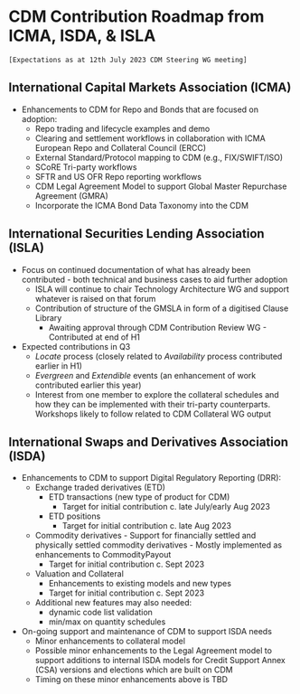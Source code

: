 # CDM Contribution Roadmap from ICMA, ISDA, & ISLA
    
    [Expectations as at 12th July 2023 CDM Steering WG meeting]
## International Capital Markets Association (ICMA)
  * Enhancements to CDM for Repo and Bonds that are focused on adoption:
      - Repo trading and lifecycle examples and demo
      - Clearing and settlement workflows in collaboration with ICMA European Repo and Collateral Council (ERCC)
      - External Standard/Protocol mapping to CDM (e.g., FIX/SWIFT/ISO)
      - SCoRE Tri-party workflows
      - SFTR and US OFR Repo reporting workflows
      - CDM Legal Agreement Model to support Global Master Repurchase Agreement (GMRA)
      - Incorporate the ICMA Bond Data Taxonomy into the CDM
​
## International Securities Lending Association (ISLA)
  * Focus on continued documentation of what has already been contributed - both technical and business cases to aid further adoption
      - ISLA will continue to chair Technology Architecture WG and support whatever is raised on that forum
      - Contribution of structure of the GMSLA in form of a digitised Clause Library
          - Awaiting approval through CDM Contribution Review WG - Contributed at end of H1
  * Expected contributions in Q3
      - *Locate* process (closely related to *Availability* process contributed earlier in H1)
      - *Evergreen* and *Extendible* events (an enhancement of work contributed earlier this year)
      - Interest from one member to explore the collateral schedules and how they can be implemented with their tri-party counterparts. Workshops likely to follow related to CDM Collateral WG output
​
## International Swaps and Derivatives Association (ISDA)
  * Enhancements to CDM to support Digital Regulatory Reporting (DRR):
      - Exchange traded derivatives (ETD)
          - ETD transactions (new type of product for CDM)
              - Target for initial contribution c. late July/early Aug 2023
          - ETD positions
              - Target for initial contribution c. late Aug 2023
      - Commodity derivatives
				  - Support for financially settled and physically settled commodity derivatives
	 			  -	Mostly implemented as enhancements to CommodityPayout
          - Target for initial contribution c. Sept 2023
      - Valuation and Collateral
          - Enhancements to existing models and new types
          - Target for initial contribution c. Sept 2023
      - Additional new features may also needed:
          - dynamic code list validation
          -	min/max on quantity schedules
  *	On-going support and maintenance of CDM to support ISDA needs
      -	Minor enhancements to collateral model
   	  - Possible minor enhancements to the Legal Agreement model to support additions to internal ISDA models for Credit Support Annex (CSA) versions and elections which are built on CDM
      - Timing on these minor enhancements above is TBD
